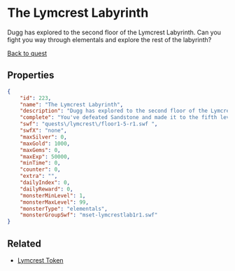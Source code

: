 # The Lymcrest Labyrinth

Dugg has explored to the second floor of the Lymcrest Labyrinth. Can you fight you way through elementals and explore the rest of the labyrinth?

[Back to quest](../quests.md)

## Properties

```json
{
    "id": 223,
    "name": "The Lymcrest Labyrinth",
    "description": "Dugg has explored to the second floor of the Lymcrest Labyrinth. Can you fight you way through elementals and explore the rest of the labyrinth?",
    "complete": "You've defeated Sandstone and made it to the fifth level of the Lymcrest Labyrinth which is deeper then anyone's gone in a millennium. Go tell Doug Digg of your accomplishment and make sure to visit soon to explore deeper in the cave!",
    "swf": "quests\/lymcrest\/floor1-5-r1.swf ",
    "swfX": "none",
    "maxSilver": 0,
    "maxGold": 1000,
    "maxGems": 0,
    "maxExp": 50000,
    "minTime": 0,
    "counter": 0,
    "extra": "",
    "dailyIndex": 0,
    "dailyReward": 0,
    "monsterMinLevel": 1,
    "monsterMaxLevel": 99,
    "monsterType": "elementals",
    "monsterGroupSwf": "mset-lymcrestlab1r1.swf"
}
```

## Related

- [Lymcrest Token](../items/17782-lymcrest-token.md)

